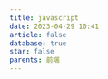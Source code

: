 ```yaml
---
title: javascript
date: 2023-04-29 10:41
article: false
database: true
star: false
parents: 前端
---
```

